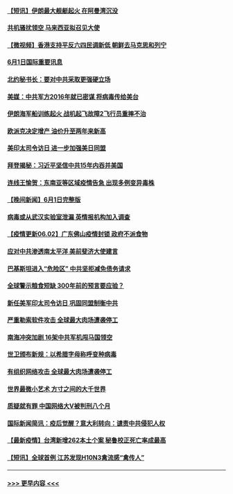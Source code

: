 #### [【短讯】伊朗最大舰艇起火 在阿曼湾沉没](../pages/prog202/a103133493.md?t=06022302) 
#### [共机骚扰领空 马来西亚拟召见大使](../pages/prog202/a103133470.md?t=06022302) 
#### [【微视频】香港支持平反六四民调新低 朝鲜去马克思和列宁](../pages/prog202/a103133425.md?t=06022302) 
#### [6月1日国际重要讯息](../pages/prog202/a103133255.md?t=06022302) 
#### [北约秘书长：要对中共采取更强硬立场](../pages/prog202/a103133184.md?t=06022302) 
#### [美媒：中共军方2016年就已密谋 将病毒传给美台](../pages/prog202/a103133096.md?t=06022302) 
#### [伊朗海军船训练起火 战机起飞故障2飞行员重摔不治](../pages/prog202/a103133064.md?t=06022302) 
#### [欧派克决定增产 油价升至两年来新高](../pages/prog202/a103132761.md?t=06022302) 
#### [美印太司令访日 进一步加强美日同盟](../pages/prog202/a103132790.md?t=06022302) 
#### [拜登揭秘：习近平坚信中共15年内吞并美国](../pages/prog202/a103131974.md?t=06022302) 
#### [连线王愉贺：东南亚等区域疫情告急 出现多例变异毒株](../pages/prog202/a103132049.md?t=06022302) 
#### [【晚间新闻】6月1日完整版](../pages/prog202/a103132970.md?t=06022302) 
#### [病毒或从武汉实验室泄漏 英情报机构加入调查](../pages/prog202/a103131926.md?t=06022302) 
#### [【疫情更新06.02】广东佛山疫情封锁 政府不派食物](../pages/prog202/a103114528.md?t=06022302) 
#### [应对中共渗透南太平洋 美前斐济大使建言](../pages/prog202/a103132860.md?t=06022302) 
#### [巴基斯坦进入“危险区” 中共坚拒减免债务请求](../pages/prog202/a103132505.md?t=06022302) 
#### [全球警示粮食短缺 300年前的预言要应验？](../pages/prog202/a103132514.md?t=06022302) 
#### [新任美军印太司令访日 巩固同盟制衡中共](../pages/prog202/a103132834.md?t=06022302) 
#### [严重勒索软件攻击 全球最大肉场遭袭停工](../pages/prog202/a103132836.md?t=06022302) 
#### [南海冲突加剧 16架中共军机闯马国领空](../pages/prog202/a103132838.md?t=06022302) 
#### [世卫颁布新规：以希腊字母称呼变种病毒](../pages/prog202/a103132819.md?t=06022302) 
#### [有组织网络攻击 全球最大肉场遭袭停工](../pages/prog202/a103132780.md?t=06022302) 
#### [世界最微小艺术 方寸之间的大千世界](../pages/prog202/a103132784.md?t=06022302) 
#### [质疑就有罪 中国网络大V被判刑八个月](../pages/prog202/a103132772.md?t=06022302) 
#### [国际新闻简讯：疫后觉醒？意大利转向：谴责中共侵犯人权](../pages/prog202/a103132752.md?t=06022302) 
#### [【最新疫情】台湾新增262本土个案 秘鲁校正死亡率成最高](../pages/prog202/a103132625.md?t=06022302) 
#### [【短讯】全球首例 江苏发现H10N3禽流感“禽传人”](../pages/prog202/a103132555.md?t=06022302) 

----
#### [ >>> 更早内容 <<< ](../indexes/prog202-earlier.md)
